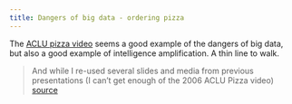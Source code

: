 ```yaml
---
title: Dangers of big data - ordering pizza
---
```


 The [ACLU pizza video](https://www.aclu.org/video/ordering-pizza-2015) seems a good example of the dangers of big data, but also a good example of intelligence amplification. A thin line to walk.

> And while I re-used several slides and media  from previous presentations (I can’t get enough of the 2006 ACLU Pizza video) [source](http://bavatuesdays.com/on-next-generation-digital-learning-environments/)


